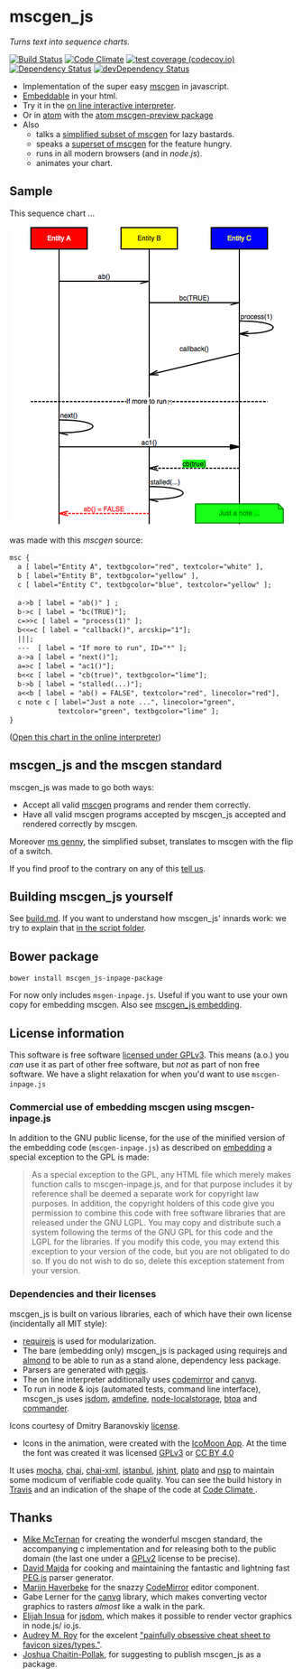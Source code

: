 # mscgen_js
*Turns text into sequence charts.*

[![Build Status](https://travis-ci.org/sverweij/mscgen_js.svg?branch=master)](https://travis-ci.org/sverweij/mscgen_js)
[![Code Climate](https://codeclimate.com/github/sverweij/mscgen_js/badges/gpa.svg)](https://codeclimate.com/github/sverweij/mscgen_js)
[![test coverage (codecov.io)](http://codecov.io/github/sverweij/mscgen_js/coverage.svg?branch=master)](http://codecov.io/github/sverweij/mscgen_js?branch=master)
[![Dependency Status](https://david-dm.org/sverweij/mscgen_js.svg)](https://david-dm.org/sverweij/mscgen_js)
[![devDependency Status](https://david-dm.org/sverweij/mscgen_js/dev-status.svg)](https://david-dm.org/sverweij/mscgen_js#info=devDependencies)
- Implementation of the super easy [mscgen][1] in javascript.
- [Embeddable][30] in your html.
- Try it in the [on line interactive interpreter][2].
- Or in [atom](https://atom.io) with the [atom mscgen-preview package](https://atom.io/packages/mscgen-preview)
- Also
  - talks a [simplified subset of mscgen][5] for lazy bastards.
  - speaks a [superset of mscgen][29] for the feature hungry.
  - runs in all modern browsers (and in _node.js_).
  - animates your chart.

## Sample
This sequence chart ...

![a sample sequence chart, rendered as png](wikum/readme.png)

was made with this *mscgen* source:

    msc {
      a [ label="Entity A", textbgcolor="red", textcolor="white" ],
      b [ label="Entity B", textbgcolor="yellow" ],
      c [ label="Entity C", textbgcolor="blue", textcolor="yellow" ];

      a->b [ label = "ab()" ] ;
      b->c [ label = "bc(TRUE)"];
      c=>>c [ label = "process(1)" ];
      b<<=c [ label = "callback()", arcskip="1"];
      |||;
      ---  [ label = "If more to run", ID="*" ];
      a->a [ label = "next()"];
      a=>c [ label = "ac1()"];
      b<<c [ label = "cb(true)", textbgcolor="lime"];
      b->b [ label = "stalled(...)"];
      a<<b [ label = "ab() = FALSE", textcolor="red", linecolor="red"],
      c note c [ label="Just a note ...", linecolor="green",
                textcolor="green", textbgcolor="lime" ];
    }

([Open this chart in the online interpreter](https://sverweij.github.io/mscgen_js/index.html?lang=mscgen&msc=msc%20{%0A%20%20a%20[%20label%3D%22Entity%20A%22%2C%20textbgcolor%3D%22red%22%2C%20textcolor%3D%22white%22%20]%2C%0A%20%20b%20[%20label%3D%22Entity%20B%22%2C%20textbgcolor%3D%22yellow%22%20]%2C%0A%20%20c%20[%20label%3D%22Entity%20C%22%2C%20textbgcolor%3D%22blue%22%2C%20textcolor%3D%22yellow%22%20]%3B%0A%0A%20%20a-%3Eb%20[%20label%20%3D%20%22ab%28%29%22%20]%20%3B%0A%20%20b-%3Ec%20[%20label%20%3D%20%22bc%28TRUE%29%22]%3B%0A%20%20c%3D%3E%3Ec%20[%20label%20%3D%20%22process%281%29%22%20]%3B%0A%20%20b%3C%3C%3Dc%20[%20label%20%3D%20%22callback%28%29%22%2C%20arcskip%3D%221%22]%3B%0A%20%20|||%3B%0A%20%20---%20%20[%20label%20%3D%20%22If%20more%20to%20run%22%2C%20ID%3D%22*%22%20]%3B%0A%20%20a-%3Ea%20[%20label%20%3D%20%22next%28%29%22]%3B%0A%20%20a%3D%3Ec%20[%20label%20%3D%20%22ac1%28%29%22]%3B%0A%20%20b%3C%3Cc%20[%20label%20%3D%20%22cb%28true%29%22%2C%20textbgcolor%3D%22lime%22]%3B%0A%20%20b-%3Eb%20[%20label%20%3D%20%22stalled%28...%29%22]%3B%0A%20%20a%3C%3Cb%20[%20label%20%3D%20%22ab%28%29%20%3D%20FALSE%22%2C%20textcolor%3D%22red%22%2C%20linecolor%3D%22red%22]%2C%0A%20%20c%20note%20c%20[%20label%3D%22Just%20a%20note%20...%22%2C%20linecolor%3D%22green%22%2C%0A%20%20%20%20%20%20%20%20%20%20%20%20textcolor%3D%22green%22%2C%20textbgcolor%3D%22lime%22%20]%3B%0A}))

## mscgen_js and the mscgen standard
mscgen_js was made to go both ways:

- Accept all valid [mscgen][1] programs and render them correctly.
- Have all valid mscgen programs accepted by mscgen_js accepted and rendered
  correctly by mscgen.

Moreover [ms genny][5], the simplified subset, translates to mscgen with the
flip of a switch.

If you find proof to the contrary on any of this [tell us][6].


## Building mscgen_js yourself
See [build.md][7]. If you want to understand how mscgen_js' innards work:
we try to explain that [in the script folder][33].

## Bower package
```shell
bower install mscgen_js-inpage-package
```
For now only includes `msgen-inpage.js`. Useful
if you want to use your own copy for embedding mscgen. Also see [mscgen_js embedding](https://sverweij.github.io/mscgen_js/embed.html#package).

## License information
This software is free software [licensed under GPLv3][3]. This means (a.o.) you _can_ use
it as part of other free software, but _not_ as part of non free software. We have a slight relaxation for when you'd want to use 
`mscgen-inpage.js`

### Commercial use of embedding mscgen using mscgen-inpage.js
In addition to the GNU public license, for the use of the minified version of the embedding code
(```mscgen-inpage.js```) as described on [embedding][30] a special exception
to the GPL is made:  

> As a special exception to the GPL, any HTML file which merely makes
function calls to mscgen-inpage.js, and for that purpose includes
it by reference shall be deemed a separate work for copyright law
purposes. In addition, the copyright holders of this code give you
permission to combine this code with free software libraries that
are released under the GNU LGPL. You may copy and distribute such
a system following the terms of the GNU GPL for this code and the
LGPL for the libraries. If you modify this code, you may extend
this exception to your version of the code, but you are not obligated
to do so. If you do not wish to do so, delete this exception statement
from your version.

### Dependencies and their licenses
mscgen_js is built on various libraries, each of which have their own license (incidentally all
MIT style):
- [requirejs][19] is used for modularization.
- The bare (embedding only) mscgen_js is packaged using requirejs and [almond][31] to be able to run as a stand alone, dependency less package.
- Parsers are generated with [pegjs][12].
- The on line interpreter additionally uses [codemirror][13] and [canvg][16].
- To run in node & iojs (automated tests, command line interface), mscgen_js uses [jsdom][25], [amdefine][20], [node-localstorage][36], [btoa][37] and [commander][38].

Icons courtesy of Dmitry Baranovskiy [license][15].

- Icons in the animation, were created with the [IcoMoon App](https://icomoon.io/app/).
At the time the font was created it was licensed
[GPLv3](http://www.gnu.org/licenses/gpl.html) or
[CC BY 4.0](https://creativecommons.org/licenses/by/4.0/)

It uses [mocha][21], [chai][39], [chai-xml][40], [istanbul][28], [jshint][22], [plato][23] and
[nsp][35] to maintain some modicum of verifiable code quality.
You can see the build history in [Travis](https://travis-ci.org/sverweij/mscgen_js) and an indication of the
shape of the code at [Code Climate ](https://codeclimate.com/github/sverweij/mscgen_js).

## Thanks
- [Mike McTernan][1] for creating the wonderful mscgen standard, the accompanying c implementation and for
  releasing both to the public domain (the last one under a [GPLv2][18] license to be precise).
- [David Majda][8] for cooking and maintaining the fantastic and lightning fast [PEG.js][9] parser generator.
- [Marijn Haverbeke][10] for the snazzy [CodeMirror][11] editor component.
- Gabe Lerner for the [canvg][17] library, which makes converting vector graphics to rasters _almost_
  like a walk in the park.
- [Elijah Insua][24] for [jsdom][34], which makes it possible to render vector graphics in node.js/ io.js.
- [Audrey M. Roy](http://www.audreymroy.com/) for the excelent ["painfully obsessive cheat sheet to favicon sizes/types."](https://github.com/audreyr/favicon-cheat-sheet).
- [Joshua Chaitin-Pollak](https://github.com/jbcpollak), for suggesting to publish mscgen_js as a package.


[1]: http://www.mcternan.me.uk/mscgen
[2]: https://sverweij.github.io/mscgen_js
[3]: wikum/licenses/license.mscgen_js.md
[5]: wikum/msgenny.md
[6]: https://github.com/sverweij/mscgen_js/labels/compliance
[7]: wikum/build.md
[8]: http://majda.cz/en/
[9]: http://pegjs.majda.cz/
[10]: http://marijnhaverbeke.nl
[11]: http://codemirror.net
[12]: wikum/licenses/license.pegjs.md
[13]: wikum/licenses/license.codemirror.md
[15]: wikum/licenses/license.icons.md
[16]: wikum/licenses/license.canvg.md
[17]: https://github.com/gabelerner/canvg
[18]: http://code.google.com/p/mscgen/source/browse/trunk/COPYING
[19]: wikum/licenses/license.requirejs.md
[20]: wikum/licenses/license.amdefine.md
[21]: wikum/licenses/license.mocha.md
[22]: wikum/licenses/license.jshint.md
[23]: wikum/licenses/license.plato.md
[24]: http://tmpvar.com/
[25]: wikum/licenses/license.jsdom.md
[26]: http://cs.brown.edu/~dap/
[27]: https://npmjs.org/package/posix-getopt
[28]: wikum/licenses/license.istanbul.md
[29]: wikum/xu.md
[30]: https://sverweij.github.io/mscgen_js/embed.html
[31]: https://github.com/jrburke/almond
[33]: src/script
[34]: https://github.com/tmpvar/jsdom
[35]: https://nodesecurity.io/
[36]: wikum/licenses/license.node-localstorage.md
[37]: wikum/licenses/license.btoa.md
[38]: commander
[39]: https://github.com/chaijs/chai
[40]: https://github.com/krampstudio/chai-xml
